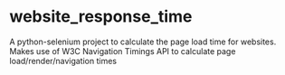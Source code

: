 # website_response_time
A python-selenium project to calculate the page load time for websites. Makes use of W3C Navigation Timings API to calculate page load/render/navigation times
